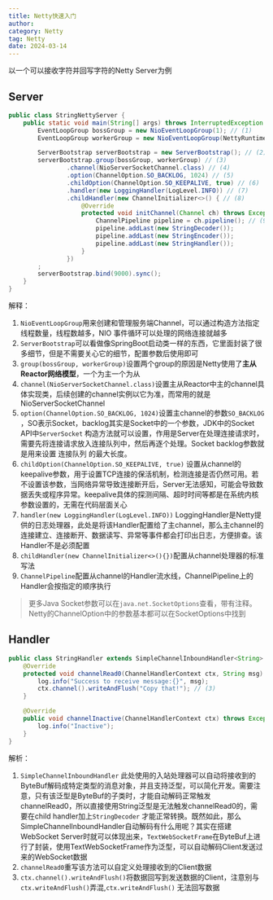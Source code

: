 ```yaml
---
title: Netty快速入门
author:
category: Netty
tag: Netty
date: 2024-03-14
---
```



以一个可以接收字符并回写字符的Netty Server为例

## Server

```java
public class StringNettyServer {
    public static void main(String[] args) throws InterruptedException {
        EventLoopGroup bossGroup = new NioEventLoopGroup(1); // (1)
        EventLoopGroup workerGroup = new NioEventLoopGroup(NettyRuntime.availableProcessors()); 

        ServerBootstrap serverBootstrap = new ServerBootstrap(); // (2)
        serverBootstrap.group(bossGroup, workerGroup) // (3)
                .channel(NioServerSocketChannel.class) // (4)
                .option(ChannelOption.SO_BACKLOG, 1024) // (5)
                .childOption(ChannelOption.SO_KEEPALIVE, true) // (6)
                .handler(new LoggingHandler(LogLevel.INFO)) // (7)
                .childHandler(new ChannelInitializer<>() { // (8)
                    @Override
                    protected void initChannel(Channel ch) throws Exception {
                        ChannelPipeline pipeline = ch.pipeline(); // (9)
                        pipeline.addLast(new StringDecoder());
                        pipeline.addLast(new StringEncoder());
                        pipeline.addLast(new StringHandler());
                    }
                })
        ;
        serverBootstrap.bind(9000).sync();
    }
}
```

解释：

1. `NioEventLoopGroup`用来创建和管理服务端Channel，可以通过构造方法指定线程数量，线程数越多，NIO 事件循环可以处理的网络连接就越多
2. `ServerBootstrap`可以看做像SpringBoot启动类一样的东西，它里面封装了很多细节，但是不需要关心它的细节，配置参数后使用即可
3. `group(bossGroup, workerGroup)`设置两个group的原因是Netty使用了**主从Reactor网络模型**，一个为主一个为从
4. `channel(NioServerSocketChannel.class)`设置主从Reactor中主的channel具体实现类，后续创建的channel实例以它为准，而常用的就是NioServerSocketChannel
5. `option(ChannelOption.SO_BACKLOG, 1024)`设置主channel的参数`SO_BACKLOG`
   ，SO表示Socket，backlog其实是Socket中的一个参数，JDK中的Socket API中`ServerSocket`
   构造方法就可以设置，作用是Server在处理连接请求时，需要先将连接请求放入连接队列中，然后再逐个处理。Socket backlog参数就是用来设置
   连接队列 的最大长度。
6. `childOption(ChannelOption.SO_KEEPALIVE, true)`
   设置从channel的keepalive参数，用于设置TCP连接的保活机制，检测连接是否仍然可用。若不设置该参数，当网络异常导致连接断开后，Server无法感知，可能会导致数据丢失或程序异常。keepalive具体的探测间隔、超时时间等都是在系统内核参数设置的，无需在代码层面关心
7. `handler(new LoggingHandler(LogLevel.INFO))`
   LoggingHandler是Netty提供的日志处理器，此处是将该Handler配置给了主channel，那么主channel的连接建立、连接断开、数据读写、异常等事件都会打印出日志，方便排查。该Handler不是必须配置
8. `childHandler(new ChannelInitializer<>(){})`配置从channel处理器的标准写法
9. `ChannelPipeline`配置从channel的Handler流水线，ChannelPipeline上的Handler会按指定的顺序执行

> 更多Java Socket参数可以在`java.net.SocketOptions`查看，带有注释。Netty的ChannelOption中的参数基本都可以在SocketOptions中找到

## Handler

```java
public class StringHandler extends SimpleChannelInboundHandler<String> { // (1)
    @Override
    protected void channelRead0(ChannelHandlerContext ctx, String msg) throws Exception { // (2)
        log.info("Success to receive message:{}", msg);
        ctx.channel().writeAndFlush("Copy that!"); // (3)
    }

    @Override
    public void channelInactive(ChannelHandlerContext ctx) throws Exception { // (4)
        log.info("Inactive");
    }
}
```

解析：

1. `SimpleChannelInboundHandler`
   此处使用的入站处理器可以自动将接收到的ByteBuf解码成特定类型的消息对象，并且支持泛型，可以简化开发。需要注意，只有该泛型是ByteBuf的子类时，才能自动解码正常触发channelRead0，所以直接使用String泛型是无法触发channelRead0的，需要在child
   handler加上`StringDecoder`
   才能正常转换。既然如此，那么SimpleChannelInboundHandler自动解码有什么用呢？其实在搭建WebSocket
   Server时就可以体现出来，`TextWebSocketFrame`在ByteBuf上进行了封装，使用TextWebSocketFrame作为泛型，可以自动解码Client发送过来的WebSocket数据
2. `channelRead0`重写该方法可以自定义处理接收到的Client数据
3. `ctx.channel().writeAndFlush()`将数据回写到发送数据的Client，注意别与`ctx.writeAndFlush()`弄混,`ctx.writeAndFlush()`
   无法回写数据

